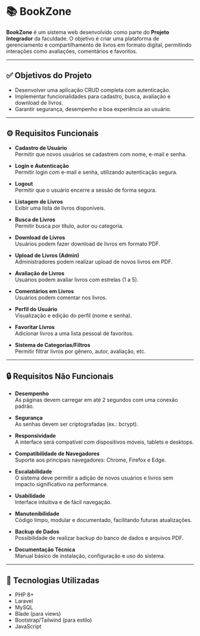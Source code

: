 # 📚 BookZone

**BookZone** é um sistema web desenvolvido como parte do **Projeto Integrador** da faculdade. O objetivo é criar uma plataforma de gerenciamento e compartilhamento de livros em formato digital, permitindo interações como avaliações, comentários e favoritos.

---

## ✅ Objetivos do Projeto

-   Desenvolver uma aplicação CRUD completa com autenticação.
-   Implementar funcionalidades para cadastro, busca, avaliação e download de livros.
-   Garantir segurança, desempenho e boa experiência ao usuário.

---

## ⚙️ Requisitos Funcionais

-   **Cadastro de Usuário**  
    Permitir que novos usuários se cadastrem com nome, e-mail e senha.

-   **Login e Autenticação**  
    Permitir login com e-mail e senha, utilizando autenticação segura.

-   **Logout**  
    Permitir que o usuário encerre a sessão de forma segura.

-   **Listagem de Livros**  
    Exibir uma lista de livros disponíveis.

-   **Busca de Livros**  
    Permitir busca por título, autor ou categoria.

-   **Download de Livros**  
    Usuários podem fazer download de livros em formato PDF.

-   **Upload de Livros (Admin)**  
    Administradores podem realizar upload de novos livros em PDF.

-   **Avaliação de Livros**  
    Usuários podem avaliar livros com estrelas (1 a 5).

-   **Comentários em Livros**  
    Usuários podem comentar nos livros.

-   **Perfil do Usuário**  
    Visualização e edição do perfil (nome e senha).

-   **Favoritar Livros**  
    Adicionar livros a uma lista pessoal de favoritos.

-   **Sistema de Categorias/Filtros**  
    Permitir filtrar livros por gênero, autor, avaliação, etc.

---

## 🔒 Requisitos Não Funcionais

-   **Desempenho**  
    As páginas devem carregar em até 2 segundos com uma conexão padrão.

-   **Segurança**  
    As senhas devem ser criptografadas (ex.: bcrypt).

-   **Responsividade**  
    A interface será compatível com dispositivos móveis, tablets e desktops.

-   **Compatibilidade de Navegadores**  
    Suporte aos principais navegadores: Chrome, Firefox e Edge.

-   **Escalabilidade**  
    O sistema deve permitir a adição de novos usuários e livros sem impacto significativo na performance.

-   **Usabilidade**  
    Interface intuitiva e de fácil navegação.

-   **Manutenibilidade**  
    Código limpo, modular e documentado, facilitando futuras atualizações.

-   **Backup de Dados**  
    Possibilidade de realizar backup do banco de dados e arquivos PDF.

-   **Documentação Técnica**  
    Manual básico de instalação, configuração e uso do sistema.

---

## 🚀 Tecnologias Utilizadas

-   PHP 8+
-   Laravel
-   MySQL
-   Blade (para views)
-   Bootstrap/Tailwind (para estilo)
-   JavaScript
